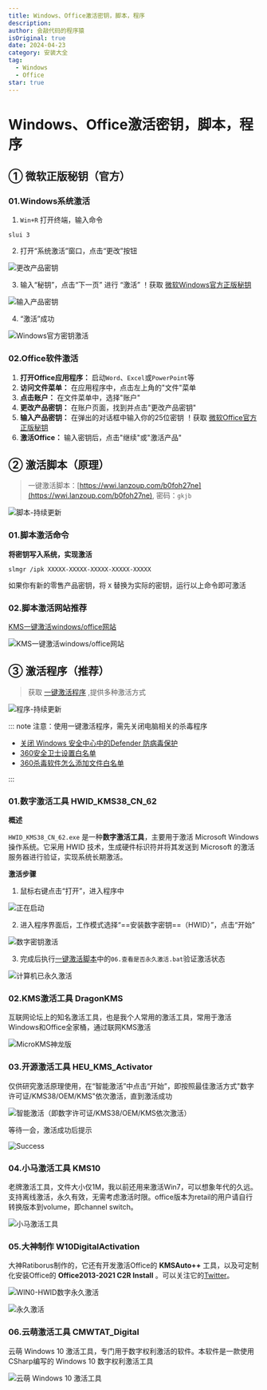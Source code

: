 ```yaml
---
title: Windows、Office激活密钥，脚本，程序
description:
author: 会敲代码的程序猿
isOriginal: true
date: 2024-04-23
category: 安装大全
tag:
  - Windows
  - Office
star: true
---
```


# Windows、Office激活密钥，脚本，程序

## ① 微软正版秘钥（官方）

### 01.Windows系统激活

1. `Win+R` 打开终端，输入命令

```shell
slui 3
```

2. 打开“系统激活”窗口，点击“更改”按钮

![更改产品密钥](http://img.geekyspace.cn/pictures/2024/202404232040995.png)

3. 输入“秘钥”，点击“下一页” 进行 “激活” ！获取 [微软Windows官方正版秘钥](https://learn.microsoft.com/zh-cn/windows-server/get-started/kms-client-activation-keys)

![输入产品密钥](http://img.geekyspace.cn/pictures/2024/202404232318292.png)

4. “激活”成功

![Windows官方密钥激活](http://img.geekyspace.cn/pictures/2024/202404232327475.png)

### 02.Office软件激活

1. **打开Office应用程序：** 启动`Word`、`Excel`或`PowerPoint`等
2. **访问文件菜单：** 在应用程序中，点击左上角的"文件"菜单
3. **点击账户：** 在文件菜单中，选择"账户"
4. **更改产品密钥：** 在账户页面，找到并点击"更改产品密钥"
5. **输入产品密钥：** 在弹出的对话框中输入你的25位密钥 ！获取 [微软Office官方正版秘钥](https://learn.microsoft.com/zh-cn/deployoffice/vlactivation/gvlks)
6. **激活Office：** 输入密钥后，点击"继续"或"激活产品"

## ② 激活脚本（原理）

> 一键激活脚本：[https://wwi.lanzoup.com/b0foh27ne](https://wwi.lanzoup.com/b0foh27ne), 密码：`gkjb`

![脚本-持续更新](http://img.geekyspace.cn/pictures/2024/202404231900072.png)

### 01.脚本激活命令

**将密钥写入系统，实现激活**

```shell
slmgr /ipk XXXXX-XXXXX-XXXXX-XXXXX-XXXXX
```

如果你有新的零售产品密钥，将 `X` 替换为实际的密钥，运行以上命令即可激活

### 02.脚本激活网站推荐

[KMS一键激活windows/office网站](https://kms.cx/)

![KMS一键激活windows/office网站](http://img.geekyspace.cn/pictures/2024/202404240116136.png)

## ③ 激活程序（推荐）

> 获取 [一键激活程序](https://m.tb.cn/h.g0ZtnKz?tk=OoXyWIKR74J) ,提供多种激活方式

![程序-持续更新](http://img.geekyspace.cn/pictures/2024/202404231900370.png)

::: note 注意：使用一键激活程序，需先关闭电脑相关的杀毒程序

* [关闭 Windows 安全中心中的Defender 防病毒保护](https://support.microsoft.com/zh-cn/windows/%E5%85%B3%E9%97%AD-windows-%E5%AE%89%E5%85%A8%E4%B8%AD%E5%BF%83%E4%B8%AD%E7%9A%84defender-%E9%98%B2%E7%97%85%E6%AF%92%E4%BF%9D%E6%8A%A4-99e6004f-c54c-8509-773c-a4d776b77960)
* [360安全卫士设置白名单](http://www.fastaux.com/index.php?c=show&id=54)
* [360杀毒软件怎么添加文件白名单](https://www.eyunsou.com/360sd/gongnneg/bmd/)

:::

### 01.数字激活工具 HWID_KMS38_CN_62

**概述**

`HWID_KMS38_CN_62.exe` 是一种**数字激活工具**，主要用于激活 Microsoft Windows 操作系统。它采用 HWID 技术，生成硬件标识符并将其发送到
Microsoft 的激活服务器进行验证，实现系统长期激活。

**激活步骤**

1. 鼠标右键点击“打开”，进入程序中

![正在启动](http://img.geekyspace.cn/pictures/2024/202404232343700.png)

2. 进入程序界面后，工作模式选择“==安装数字密钥==（HWID）”，点击“开始”

![数字密钥激活](http://img.geekyspace.cn/pictures/2024/202404232345572.png)

3. 完成后执行[一键激活脚本](#一键激活脚本)中的`06.查看是否永久激活.bat`验证激活状态

![计算机已永久激活](http://img.geekyspace.cn/pictures/2024/202404232347627.png)

### 02.KMS激活工具 DragonKMS

互联网论坛上的知名激活工具，也是我个人常用的激活工具，常用于激活Windows和Office全家桶，通过联网KMS激活

![MicroKMS神龙版](http://img.geekyspace.cn/pictures/2024/202404232356474.png)

### 03.开源激活工具 HEU_KMS_Activator

仅供研究激活原理使用，在“智能激活”中点击“开始”，即按照最佳激活方式"数字许可证/KMS38/OEM/KMS"依次激活，直到激活成功

![智能激活（即数字许可证/KMS38/OEM/KMS依次激活）](http://img.geekyspace.cn/pictures/2024/202404240021458.png)

等待一会，激活成功后提示

![Success](http://img.geekyspace.cn/pictures/2024/202404240027800.png)

### 04.小马激活工具 KMS10

老牌激活工具，文件大小仅1M，我以前还用来激活Win7，可以想象年代的久远。支持离线激活，永久有效，无需考虑激活时限。office版本为retail的用户请自行转换版本到volume，即channel
switch。

![小马激活工具](http://img.geekyspace.cn/pictures/2024/202404240037901.png)

### 05.大神制作 W10DigitalActivation

大神Ratiborus制作的，它还有开发激活Office的 **KMSAuto++** 工具，以及可定制化安装Office的 **Office2013-2021 C2R Install**
。可以关注它的[Twitter](https://twitter.com/ratiborus58)。

![WIN0-HWID数字永久激活](http://img.geekyspace.cn/pictures/2024/202404240055203.png)

![永久激活](http://img.geekyspace.cn/pictures/2024/202404240057039.png)

### 06.云萌激活工具 CMWTAT_Digital

云萌 Windows 10 激活工具，专门用于数字权利激活的软件。本软件是一款使用CSharp编写的 Windows 10 数字权利激活工具

![云萌 Windows 10 激活工具](http://img.geekyspace.cn/pictures/2024/202404240106825.png)
